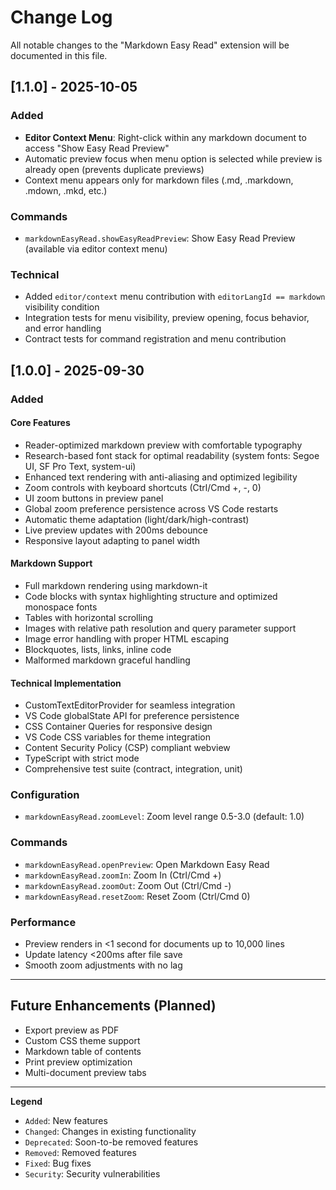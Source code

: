 # Change Log

All notable changes to the "Markdown Easy Read" extension will be documented in this file.

## [1.1.0] - 2025-10-05

### Added
- **Editor Context Menu**: Right-click within any markdown document to access "Show Easy Read Preview"
- Automatic preview focus when menu option is selected while preview is already open (prevents duplicate previews)
- Context menu appears only for markdown files (.md, .markdown, .mdown, .mkd, etc.)

### Commands
- `markdownEasyRead.showEasyReadPreview`: Show Easy Read Preview (available via editor context menu)

### Technical
- Added `editor/context` menu contribution with `editorLangId == markdown` visibility condition
- Integration tests for menu visibility, preview opening, focus behavior, and error handling
- Contract tests for command registration and menu contribution

## [1.0.0] - 2025-09-30

### Added

#### Core Features
- Reader-optimized markdown preview with comfortable typography
- Research-based font stack for optimal readability (system fonts: Segoe UI, SF Pro Text, system-ui)
- Enhanced text rendering with anti-aliasing and optimized legibility
- Zoom controls with keyboard shortcuts (Ctrl/Cmd +, -, 0)
- UI zoom buttons in preview panel
- Global zoom preference persistence across VS Code restarts
- Automatic theme adaptation (light/dark/high-contrast)
- Live preview updates with 200ms debounce
- Responsive layout adapting to panel width

#### Markdown Support
- Full markdown rendering using markdown-it
- Code blocks with syntax highlighting structure and optimized monospace fonts
- Tables with horizontal scrolling
- Images with relative path resolution and query parameter support
- Image error handling with proper HTML escaping
- Blockquotes, lists, links, inline code
- Malformed markdown graceful handling

#### Technical Implementation
- CustomTextEditorProvider for seamless integration
- VS Code globalState API for preference persistence
- CSS Container Queries for responsive design
- VS Code CSS variables for theme integration
- Content Security Policy (CSP) compliant webview
- TypeScript with strict mode
- Comprehensive test suite (contract, integration, unit)

### Configuration
- `markdownEasyRead.zoomLevel`: Zoom level range 0.5-3.0 (default: 1.0)

### Commands
- `markdownEasyRead.openPreview`: Open Markdown Easy Read
- `markdownEasyRead.zoomIn`: Zoom In (Ctrl/Cmd +)
- `markdownEasyRead.zoomOut`: Zoom Out (Ctrl/Cmd -)
- `markdownEasyRead.resetZoom`: Reset Zoom (Ctrl/Cmd 0)

### Performance
- Preview renders in <1 second for documents up to 10,000 lines
- Update latency <200ms after file save
- Smooth zoom adjustments with no lag

---

## Future Enhancements (Planned)

- Export preview as PDF
- Custom CSS theme support
- Markdown table of contents
- Print preview optimization
- Multi-document preview tabs

---

**Legend**
- `Added`: New features
- `Changed`: Changes in existing functionality
- `Deprecated`: Soon-to-be removed features
- `Removed`: Removed features
- `Fixed`: Bug fixes
- `Security`: Security vulnerabilities